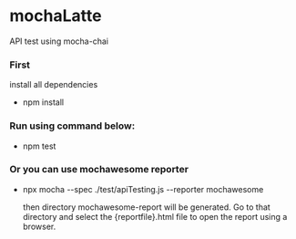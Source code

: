 # mochaLatte
API test using mocha-chai

### First
  install all dependencies
  - npm install

### Run using command below:
  - npm test
  
 ### Or you can use mochawesome reporter
  - npx mocha --spec ./test/apiTesting.js --reporter mochawesome

    then directory mochawesome-report will be generated. Go to that directory and select the {reportfile}.html file to open the report using a browser.
